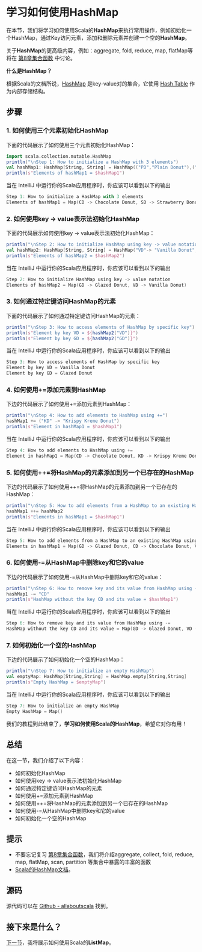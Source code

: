 # 学习如何使用HashMap

在本节，我们将学习如何使用Scala的**HashMap**来执行常用操作，例如初始化一个HashMap，通过Key访问元素，添加和删除元素并创建一个空的**HashMap**。
 
关于**HashMap**的更高级内容，例如：aggregate, fold, reduce, map, flatMap等将在 [第8章集合函数](tutorial/8_1.md) 中讨论。

**什么是HashMap？**

根据Scala的文档所说，[HashMap](http://www.scala-lang.org/api/rc2/scala/collection/mutable/HashMap.html) 是key-value对的集合，它使用 [Hash Table](http://docs.scala-lang.org/overviews/collections/concrete-mutable-collection-classes) 作为内部存储结构。

## 步骤

### 1. 如何使用三个元素初始化HashMap

下面的代码展示了如何使用三个元素初始化HashMap：

```scala
import scala.collection.mutable.HashMap
println("\nStep 1: How to initialize a HashMap with 3 elements")
val hashMap1: HashMap[String, String] = HashMap(("PD","Plain Donut"),("SD","Strawberry Donut"),("CD","Chocolate Donut"))
println(s"Elements of hashMap1 = $hashMap1")


```

当在 IntelliJ 中运行你的Scala应用程序时，你应该可以看到以下的输出

```scala
Step 1: How to initialize a HashMap with 3 elements
Elements of hashMap1 = Map(CD -> Chocolate Donut, SD -> Strawberry Donut, PD -> Plain Donut)

```

### 2. 如何使用key -> value表示法初始化HashMap

下面的代码展示如何使用key -> value表示法初始化HashMap：

```scala
println("\nStep 2: How to initialize HashMap using key -> value notation")
val hashMap2: HashMap[String, String] = HashMap("VD"-> "Vanilla Donut", "GD" -> "Glazed Donut")
println(s"Elements of hashMap2 = $hashMap2")

```

当在 IntelliJ 中运行你的Scala应用程序时，你应该可以看到以下的输出

```scala
Step 2: How to initialize HashMap using key -> value notation
Elements of hashMap2 = Map(GD -> Glazed Donut, VD -> Vanilla Donut)


```

### 3. 如何通过特定键访问HashMap的元素

下面的代码展示了如何通过特定键访问HashMap的元素：

```scala
println("\nStep 3: How to access elements of HashMap by specific key")
println(s"Element by key VD = ${hashMap2("VD")}")
println(s"Element by key GD = ${hashMap2("GD")}")

```

当在 IntelliJ 中运行你的Scala应用程序时，你应该可以看到以下的输出

```scala
Step 3: How to access elements of HashMap by specific key
Element by key VD = Vanilla Donut
Element by key GD = Glazed Donut

```

### 4. 如何使用+=添加元素到HashMap

下边的代码展示了如何使用+=添加元素到HashMap：

```scala
println("\nStep 4: How to add elements to HashMap using +=")
hashMap1 += ("KD" -> "Krispy Kreme Donut")
println(s"Element in hashMap1 = $hashMap1")

```

当在 IntelliJ 中运行你的Scala应用程序时，你应该可以看到以下的输出

```scala
Step 4: How to add elements to HashMap using +=
Element in hashMap1 = Map(CD -> Chocolate Donut, KD -> Krispy Kreme Donut, SD -> Strawberry Donut, PD -> Plain Donut)

```

### 5. 如何使用++=将HashMap的元素添加到另一个已存在的HashMap

下边的代码展示了如何使用++=将HashMap的元素添加到另一个已存在的HashMap：

```scala
println("\nStep 5: How to add elements from a HashMap to an existing HashMap using ++=")
hashMap1 ++= hashMap2
println(s"Elements in hashMap1 = $hashMap1")

```

当在 IntelliJ 中运行你的Scala应用程序时，你应该可以看到以下的输出

```scala
Step 5: How to add elements from a HashMap to an existing HashMap using ++=
Elements in hashMap1 = Map(GD -> Glazed Donut, CD -> Chocolate Donut, VD -> Vanilla Donut, KD -> Krispy Kreme Donut, SD -> Strawberry Donut, PD -> Plain Donut)

```

### 6. 如何使用-=从HashMap中删除key和它的value

下边的代码展示了如何使用-=从HashMap中删除key和它的value：

```scala
println("\nStep 6: How to remove key and its value from HashMap using -=")
hashMap1 -= "CD"
println(s"HashMap without the key CD and its value = $hashMap1")

```

当在 IntelliJ 中运行你的Scala应用程序时，你应该可以看到以下的输出

```scala
Step 6: How to remove key and its value from HashMap using -=
HashMap without the key CD and its value = Map(GD -> Glazed Donut, VD -> Vanilla Donut, KD -> Krispy Kreme Donut, SD -> Strawberry Donut, PD -> Plain Donut)

```

### 7. 如何初始化一个空的HashMap

下边的代码展示了如何初始化一个空的HashMap：

```scala
println("\nStep 7: How to initialize an empty HashMap")
val emptyMap: HashMap[String,String] = HashMap.empty[String,String]
println(s"Empty HashMap = $emptyMap")


```

当在 IntelliJ 中运行你的Scala应用程序时，你应该可以看到以下的输出

```scala
Step 7: How to initialize an empty HashMap
Empty HashMap = Map()

```

我们的教程到此结束了，**学习如何使用Scala的HashMap**，希望它对你有用！


## 总结

在这一节，我们介绍了以下内容：

- 如何初始化HashMap
- 如何使用key -> value表示法初始化HashMap
- 如何通过特定键访问HashMap的元素
- 如何使用+=添加元素到HashMap
- 如何使用++=将HashMap的元素添加到另一个已存在的HashMap
- 如何使用-=从HashMap中删除key和它的value
- 如何初始化一个空的HashMap

## 提示

- 不要忘记复习 [第8章集合函数](tutorial/8_1.md)，我们将介绍aggregate, collect, fold, reduce, map, flatMap, scan, partition 等集合中暴露的丰富的函数
- [Scala的HashMap文档](http://www.scala-lang.org/api/current/#scala.collection.mutable.HashMap)。


## 源码

源代码可以在 [Github - allaboutscala](https://github.com/nadimbahadoor/allaboutscala) 找到。

## 接下来是什么？

[下一节](tutorial/7_8.md)，我将展示如何使用Scala的**ListMap**。